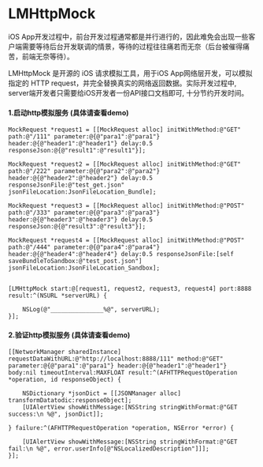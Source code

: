 LMHttpMock
================

iOS App开发过程中，前台开发过程通常都是并行进行的，因此难免会出现一些客户端需要等待后台开发联调的情景，等待的过程往往痛若而无奈（后台被催得痛苦，前端无奈等待）。

LMHttpMock 是开源的 iOS 请求模拟工具，用于iOS App网络层开发，可以模拟指定的 HTTP request，并完全替换真实的网络返回数据。实际开发过程中, server端开发者只需要给iOS开发者一份API接口文档即可, 十分节约开发时间。


#### 1.启动http模拟服务 (具体请查看demo)

    MockRequest *request1 = [[MockRequest alloc] initWithMethod:@"GET" path:@"/111" parameter:@{@"para1":@"para1"} header:@{@"header1":@"header1"} delay:0.5 responseJson:@{@"result1":@"result1"}];

    MockRequest *request2 = [[MockRequest alloc] initWithMethod:@"GET" path:@"/222" parameter:@{@"para2":@"para2"} header:@{@"header2":@"header2"} delay:0.5 responseJsonFile:@"test_get.json" jsonFileLocation:JsonFileLocation_Bundle];

    MockRequest *request3 = [[MockRequest alloc] initWithMethod:@"POST" path:@"/333" parameter:@{@"para3":@"para3"} header:@{@"header3":@"header3"} delay:0.5 responseJson:@{@"result3":@"result3"}];

    MockRequest *request4 = [[MockRequest alloc] initWithMethod:@"POST" path:@"/444" parameter:@{@"para4":@"para4"} header:@{@"header4":@"header4"} delay:0.5 responseJsonFile:[self saveBundleToSandbox:@"test_post.json"] jsonFileLocation:JsonFileLocation_Sandbox];
    
    
    [LMHttpMock start:@[request1, request2, request3, request4] port:8888 result:^(NSURL *serverURL) {
        
        NSLog(@"_______________%@", serverURL);
    }];

#### 2.验证http模拟服务 (具体请查看demo)

	[[NetworkManager sharedInstance] requestDataWithURL:@"http://localhost:8888/111" method:@"GET" parameter:@{@"para1":@"para1"} header:@{@"header1":@"header1"} body:nil timeoutInterval:MAXFLOAT result:^(AFHTTPRequestOperation *operation, id responseObject) {
        
        NSDictionary *jsonDict = [[JSONManager alloc] transformDatatodic:responseObject];
        [UIAlertView showWithMessage:[NSString stringWithFormat:@"GET success:\n %@", jsonDict]];
        
    } failure:^(AFHTTPRequestOperation *operation, NSError *error) {
        
        [UIAlertView showWithMessage:[NSString stringWithFormat:@"GET fail:\n %@", error.userInfo[@"NSLocalizedDescription"]]];
    }];
